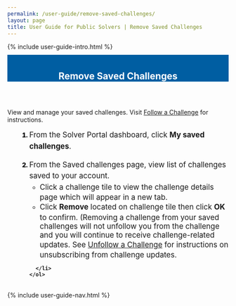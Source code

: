 ```yaml
---
permalink: /user-guide/remove-saved-challenges/
layout: page
title: User Guide for Public Solvers | Remove Saved Challenges
---
```

<div class="row">
  <div class="col-sm-12">{% include user-guide-intro.html %}</div>
</div>
<div class="row" style="padding-top: 10px; padding-bottom: 30px;">
  <div class="col-sm-12" style="padding-top: 6px; background-color: #005ea2; color: #ffffff; text-align: center;">
    <h2>Remove Saved Challenges</h2>
  </div>
</div>
<div class="row">
  <div class="col-sm-7">
    <p>View and manage your saved challenges. Visit <a href="">Follow a Challenge</a> for instructions.</p>
    <ol style="padding-left: 50px;">
      <li style="font-weight:900;"><span style="font-size: 1.06rem; line-height: 1.5; font-weight: 400;">From the Solver Portal dashboard, click <b>My saved challenges</b>.</span></li>
      <br>
      <li style="font-weight:900;"><span style="font-size: 1.06rem; line-height: 1.5; font-weight: 400;">From the Saved challenges page, view list of challenges saved to your account.</span>
      <ul>
        <li style="font-weight:900;"><span style="font-size: 1.06rem; line-height: 1.5; font-weight: 400;">Click a challenge tile to view the challenge details page which will appear in a new tab.</span></li>
<li style="font-weight:900;"><span style="font-size: 1.06rem; line-height: 1.5; font-weight: 400;">Click <b>Remove</b> located on challenge tile then click <b>OK</b> to confirm. (Removing a challenge from your saved challenges will not unfollow you from the challenge and you will continue to receive challenge-related updates.  See <a href="{{ site.baseurl }}/user-guide/unfollow-challenges/">Unfollow a Challenge</a> for instructions on unsubscribing from challenge updates.</span></li>
        </ul>
      
      
      </li>
    </ol>
  </div>
  <div class="col-sm-1">&nbsp;</div>
  <div class="col-sm-4"> {% include user-guide-nav.html %} </div>
</div>
